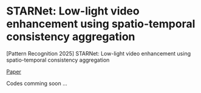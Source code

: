 # STARNet: Low-light video enhancement using spatio-temporal consistency aggregation
[Pattern Recognition 2025] STARNet: Low-light video enhancement using spatio-temporal consistency aggregation

[Paper](https://www.sciencedirect.com/science/article/pii/S0031320324009312)

Codes comming soon ... 
